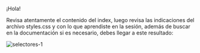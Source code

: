 ¡Hola!

Revisa atentamente el contenido del index, luego revisa las indicaciones del archivo styles.css y con lo que aprendiste en la sesión, además de buscar en la documentación si es necesario, debes llegar a este resultado: 


![selectores-1](https://github.com/taniagd/Ejercicios-Intro-CSS-CH38/assets/img/selectores-1.png)


